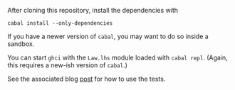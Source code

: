 After cloning this repository, install the dependencies with

```
cabal install --only-dependencies
```

If you have a newer version of `cabal`, you may want to do so inside a sandbox.

You can start `ghci` with the `Law.lhs` module loaded with `cabal repl`.  (Again, this requires a new-ish version of `cabal`.)

See the associated blog [post](http://www.austinrochford.com/posts/2014-05-27-quickcheck-laws.html) for how to use the tests.
